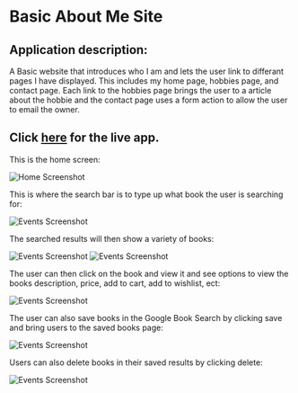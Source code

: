 # Basic About Me Site

## Application description:

A Basic website that introduces who I am and lets the user link to differant pages I have displayed. This includes my home page,  hobbies page, and contact page. Each link to the hobbies page brings the user to a article about the hobbie and the contact page uses a form action to allow the user to email the owner.
 

 ## Click [here](https://google-book-search-app-finder.herokuapp.com/) for the live app. 
 
 This is the home screen:
 
 ![Home Screenshot](client/images/home.png)
 
 This is where the search bar is to type up what book the user is searching for:
 
![Events Screenshot](client/images/search.png)
  
  
 The searched results will then show a variety of books:
 
  ![Events Screenshot](client/images/scroll1.png)
  ![Events Screenshot](client/images/scroll2.png) 
  
  The user can then click on the book and view it and see options to view the books description, price, add to cart, add to wishlist, ect:
  
  ![Events Screenshot](client/images/view.png)   
  
  The user can also save books in the Google Book Search by clicking save and bring users to the saved books page:
  
  ![Events Screenshot](client/images/saved.png)  
  
  Users can also delete books in their saved results by clicking delete:
  
  ![Events Screenshot](client/images/delete.png)  
